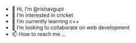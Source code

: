 - 👋 Hi, I’m @rishavgupt
- 👀 I’m interested in cricket
- 🌱 I’m currently learning c++
- 💞️ I’m looking to collaborate on web development
- 📫 How to reach me ...

<!---
rishavgupt/rishavgupt is a ✨ special ✨ repository because its `README.md` (this file) appears on your GitHub profile.
You can click the Preview link to take a look at your changes.
--->
